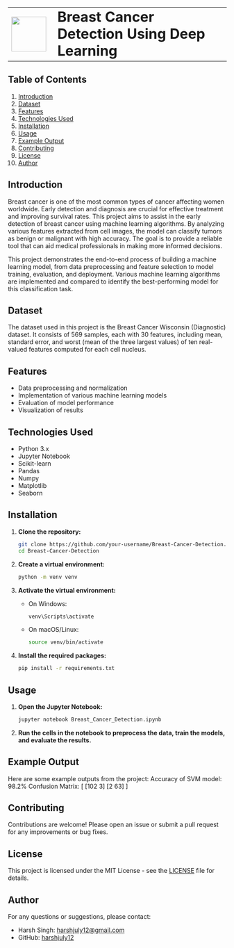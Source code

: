 <table>
  <tr>
    <td><img src="https://github.com/harshjuly12/Deep-Learning-Approaches-for-Enhanced-Breast-Cancer-Detection/assets/112745312/2405d196-bb5f-4033-bc1f-3e5a61c34970" width="80" style="margin-right: 10;"></td>
    <td><h1 style="margin: 0;">Breast Cancer Detection Using Deep Learning</h1></td>
  </tr>
</table>

## Table of Contents
1. [Introduction](#introduction)
2. [Dataset](#dataset)
3. [Features](#features)
4. [Technologies Used](#technologies-used)
5. [Installation](#installation)
6. [Usage](#usage)
7. [Example Output](#example-output)
8. [Contributing](#contributing)
9. [License](#license)
10. [Author](#author)

## Introduction
Breast cancer is one of the most common types of cancer affecting women worldwide. Early detection and diagnosis are crucial for effective treatment and improving survival rates. This project aims to assist in the early detection of breast cancer using machine learning algorithms. By analyzing various features extracted from cell images, the model can classify tumors as benign or malignant with high accuracy. The goal is to provide a reliable tool that can aid medical professionals in making more informed decisions.

This project demonstrates the end-to-end process of building a machine learning model, from data preprocessing and feature selection to model training, evaluation, and deployment. Various machine learning algorithms are implemented and compared to identify the best-performing model for this classification task.

## Dataset
The dataset used in this project is the Breast Cancer Wisconsin (Diagnostic) dataset. It consists of 569 samples, each with 30 features, including mean, standard error, and worst (mean of the three largest values) of ten real-valued features computed for each cell nucleus.

## Features
- Data preprocessing and normalization
- Implementation of various machine learning models
- Evaluation of model performance
- Visualization of results

## Technologies Used
- Python 3.x
- Jupyter Notebook
- Scikit-learn
- Pandas
- Numpy
- Matplotlib
- Seaborn

## Installation
1. **Clone the repository:**
    ```bash
    git clone https://github.com/your-username/Breast-Cancer-Detection.git
    cd Breast-Cancer-Detection
    ```

2. **Create a virtual environment:**
    ```bash
    python -m venv venv
    ```

3. **Activate the virtual environment:**
    - On Windows:
        ```bash
        venv\Scripts\activate
        ```
    - On macOS/Linux:
        ```bash
        source venv/bin/activate
        ```

4. **Install the required packages:**
    ```bash
    pip install -r requirements.txt
    ```

## Usage
1. **Open the Jupyter Notebook:**
    ```bash
    jupyter notebook Breast_Cancer_Detection.ipynb
    ```

2. **Run the cells in the notebook to preprocess the data, train the models, and evaluate the results.**

## Example Output
Here are some example outputs from the project:
Accuracy of SVM model: 98.2%
Confusion Matrix:
[ [102 3]
  [2  63] ]

  
## Contributing
Contributions are welcome! Please open an issue or submit a pull request for any improvements or bug fixes.

## License
This project is licensed under the MIT License - see the [LICENSE](LICENSE) file for details.

## Author
For any questions or suggestions, please contact:
- Harsh Singh: [harshjuly12@gmail.com](harshjuly12@gmail.com)
- GitHub: [harshjuly12](https://github.com/harshjuly12)
